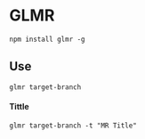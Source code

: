 # GLMR
`npm install glmr -g`
## Use
`glmr target-branch`
#### Tittle
`glmr target-branch -t "MR Title"`   